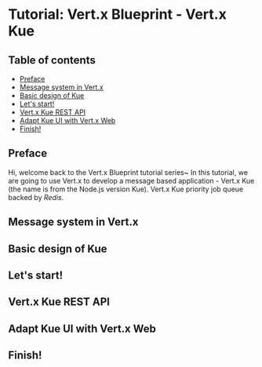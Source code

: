 # Tutorial: Vert.x Blueprint - Vert.x Kue

## Table of contents

- [Preface](#preface)
- [Message system in Vert.x](#message-system-in-vert-x)
- [Basic design of Kue](#basic-design-of-kue)
- [Let's start!](#let-s-start)
- [Vert.x Kue REST API](#vert-x-kue-rest-api)
- [Adapt Kue UI with Vert.x Web](#adapt-kue-ui-with-vert-x-web)
- [Finish!](#finish)

## Preface

Hi, welcome back to the Vert.x Blueprint tutorial series~ In this tutorial, we are going to use Vert.x
to develop a message based application - Vert.x Kue (the name is from the Node.js version Kue). 
Vert.x Kue priority job queue backed by *Redis*.

## Message system in Vert.x

## Basic design of Kue

## Let's start!

## Vert.x Kue REST API

## Adapt Kue UI with Vert.x Web

## Finish!

